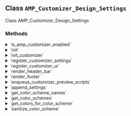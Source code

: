 ## Class `AMP_Customizer_Design_Settings`

Class AMP_Customizer_Design_Settings

### Methods
<details>
<summary>`is_amp_customizer_enabled`</summary>

```php
static public is_amp_customizer_enabled()
```

Returns whether the AMP design settings are enabled.


</details>
<details>
<summary>`init`</summary>

```php
static public init()
```

Init.


</details>
<details>
<summary>`init_customizer`</summary>

```php
static public init_customizer()
```

Init customizer.


</details>
<details>
<summary>`register_customizer_settings`</summary>

```php
static public register_customizer_settings( $wp_customize )
```

Register default Customizer settings for AMP.


</details>
<details>
<summary>`register_customizer_ui`</summary>

```php
static public register_customizer_ui( $wp_customize )
```

Register default Customizer sections and controls for AMP.


</details>
<details>
<summary>`render_header_bar`</summary>

```php
static public render_header_bar()
```

Render header bar template.


</details>
<details>
<summary>`render_footer`</summary>

```php
static public render_footer()
```

Render footer template.


</details>
<details>
<summary>`enqueue_customizer_preview_scripts`</summary>

```php
static public enqueue_customizer_preview_scripts()
```

Enqueue scripts for default AMP Customizer preview.


</details>
<details>
<summary>`append_settings`</summary>

```php
static public append_settings( $settings )
```

Merge default Customizer settings on top of settings for merging into AMP post template.


</details>
<details>
<summary>`get_color_scheme_names`</summary>

```php
static protected get_color_scheme_names()
```

Get color scheme names.


</details>
<details>
<summary>`get_color_schemes`</summary>

```php
static protected get_color_schemes()
```

Get color schemes.


</details>
<details>
<summary>`get_colors_for_color_scheme`</summary>

```php
static protected get_colors_for_color_scheme( $scheme )
```

Get colors for color scheme.


</details>
<details>
<summary>`sanitize_color_scheme`</summary>

```php
static public sanitize_color_scheme( $value )
```

Sanitize color scheme.


</details>
